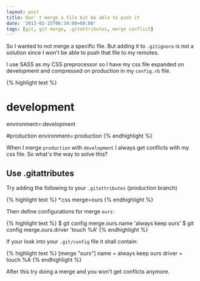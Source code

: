 ```yaml
---
layout: post
title: Don' t merge a file but be able to push it
date: '2013-02-15T06:34:00+08:00'
tags: [git, git merge, .gitattributes, merge conflict]
---
```


So I wanted to not merge a specific file. But adding it to `.gitignore` is not a solution since I won't be able to push that file to my remotes.



I use SASS as my CSS preprocessor so I have my css file expanded on development and compressed on production in my `config.rb` file.

{% highlight text %}
# development
environment=:development

#production
environment=:production
{% endhighlight %}

When I merge `production` with `development` I always get conflicts with my css file. So what's the way to solve this?

## Use .gitattributes

Try adding the following to your `.gitattributes` (production branch)

{% highlight text %}
*.css merge=ours
{% endhighlight %}

Then define configurations for merge `ours`:

{% highlight text %}
$ git config merge.ours.name 'always keep ours'
$ git config merge.ours.driver 'touch %A'
{% endhighlight %}

If your look into your `.git/config` file it shall contain:

{% highlight text %}
[merge "ours"]
    name = always keep ours
    driver = touch %A
{% endhighlight %}

After this try doing a merge and you won't get conflicts anymore.
